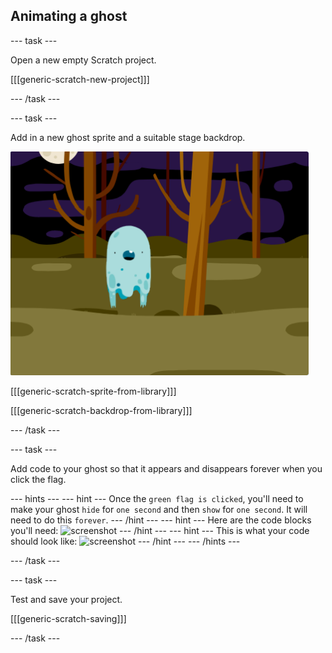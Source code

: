 ## Animating a ghost

--- task ---

Open a new empty Scratch project.

[[[generic-scratch-new-project]]]

--- /task ---

--- task ---

Add in a new ghost sprite and a suitable stage backdrop.

![screenshot](images/ghost-ghost.png)

[[[generic-scratch-sprite-from-library]]]

[[[generic-scratch-backdrop-from-library]]]

--- /task ---

--- task ---

Add code to your ghost so that it appears and disappears forever when you click the flag. 

--- hints ---
--- hint ---
Once the `green flag is clicked`, you'll need to make your ghost `hide` for `one second` and then `show` for `one second`. It will need to do this `forever`.
--- /hint ---
--- hint ---
Here are the code blocks you'll need:
![screenshot](images/ghost-appear-blocks.png)
--- /hint ---
--- hint ---
This is what your code should look like:
![screenshot](images/ghost-appear-code.png)
--- /hint ---
--- /hints ---

--- /task ---

--- task ---

Test and save your project.

[[[generic-scratch-saving]]]

--- /task ---

